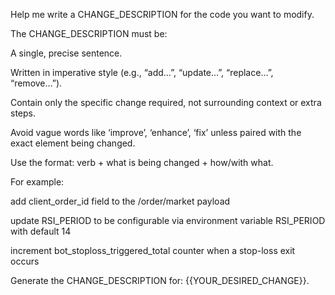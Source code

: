 Help me write a CHANGE_DESCRIPTION for the code you want to modify.

The CHANGE_DESCRIPTION must be:

A single, precise sentence.

Written in imperative style (e.g., “add…”, “update…”, “replace…”, “remove…”).

Contain only the specific change required, not surrounding context or extra steps.

Avoid vague words like ‘improve’, ‘enhance’, ‘fix’ unless paired with the exact element being changed.

Use the format:
verb + what is being changed + how/with what.

For example:

add client_order_id field to the /order/market payload

update RSI_PERIOD to be configurable via environment variable RSI_PERIOD with default 14

increment bot_stoploss_triggered_total counter when a stop-loss exit occurs

Generate the CHANGE_DESCRIPTION for: {{YOUR_DESIRED_CHANGE}}.


